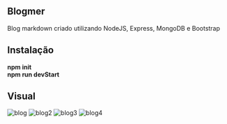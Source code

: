 ## Blogmer
Blog markdown criado utilizando NodeJS, Express, MongoDB e Bootstrap

## Instalação
**npm init <br>
npm run devStart**

## Visual

![blog](https://user-images.githubusercontent.com/70242822/139866645-27dfc601-9b77-43e2-81f5-0939106c70fd.jpg)
![blog2](https://user-images.githubusercontent.com/70242822/139866646-80f636f9-233c-4808-b820-728bff020497.jpg)
![blog3](https://user-images.githubusercontent.com/70242822/139866648-59e32b7b-325f-4efb-8323-1359cd1c7f69.jpg)
![blog4](https://user-images.githubusercontent.com/70242822/139866649-f33b0cc0-e380-4a16-b78b-093072c18a4f.jpg)
